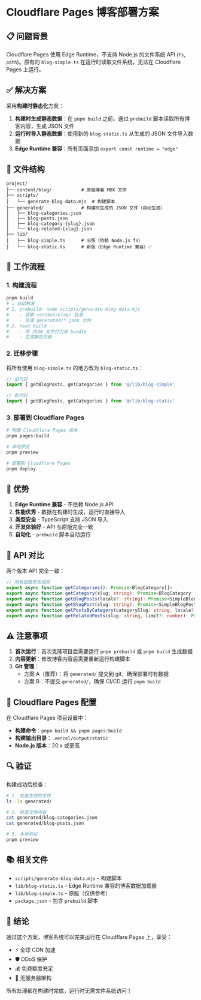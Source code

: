 # Cloudflare Pages 博客部署方案

## 📋 问题背景

Cloudflare Pages 使用 Edge Runtime，不支持 Node.js 的文件系统 API (`fs`, `path`)。原有的 `blog-simple.ts` 在运行时读取文件系统，无法在 Cloudflare Pages 上运行。

## ✅ 解决方案

采用**构建时静态化**方案：

1. **构建时生成静态数据**：在 `pnpm build` 之前，通过 `prebuild` 脚本读取所有博客内容，生成 JSON 文件
2. **运行时导入静态数据**：使用新的 `blog-static.ts` 从生成的 JSON 文件导入数据
3. **Edge Runtime 兼容**：所有页面添加 `export const runtime = "edge"`

## 📁 文件结构

```
project/
├── content/blog/           # 原始博客 MDX 文件
├── scripts/
│   └── generate-blog-data.mjs  # 构建脚本
├── generated/              # 构建时生成的 JSON 文件（自动生成）
│   ├── blog-categories.json
│   ├── blog-posts.json
│   ├── blog-category-{slug}.json
│   └── blog-related-{slug}.json
├── lib/
│   ├── blog-simple.ts      # 旧版（依赖 Node.js fs）
│   └── blog-static.ts      # 新版（Edge Runtime 兼容）✅
```

## 🔄 工作流程

### 1. 构建流程

```bash
pnpm build
# ↓ 自动触发
# 1. prebuild: node scripts/generate-blog-data.mjs
#    - 读取 content/blog/ 目录
#    - 生成 generated/*.json 文件
# 2. next build
#    - 将 JSON 文件打包进 bundle
#    - 生成静态页面
```

### 2. 迁移步骤

将所有使用 `blog-simple.ts` 的地方改为 `blog-static.ts`：

```typescript
// 旧代码
import { getBlogPosts, getCategories } from '@/lib/blog-simple'

// 新代码
import { getBlogPosts, getCategories } from '@/lib/blog-static'
```

### 3. 部署到 Cloudflare Pages

```bash
# 构建 Cloudflare Pages 版本
pnpm pages:build

# 本地预览
pnpm preview

# 部署到 Cloudflare Pages
pnpm deploy
```

## 🎯 优势

1. **Edge Runtime 兼容** - 不依赖 Node.js API
2. **性能优秀** - 数据在构建时生成，运行时直接导入
3. **类型安全** - TypeScript 支持 JSON 导入
4. **开发体验好** - API 与原版完全一致
5. **自动化** - `prebuild` 脚本自动运行

## 📝 API 对比

两个版本 API 完全一致：

```typescript
// 所有函数签名相同
export async function getCategories(): Promise<BlogCategory[]>
export async function getCategory(slug: string): Promise<BlogCategory | null>
export async function getBlogPosts(locale?: string): Promise<SimpleBlogPost[]>
export async function getBlogPost(slug: string): Promise<SimpleBlogPost | null>
export async function getPostsByCategory(categorySlug: string, locale?: string): Promise<SimpleBlogPost[]>
export async function getRelatedPosts(slug: string, limit?: number): Promise<SimpleBlogPost[]>
```

## ⚠️ 注意事项

1. **首次运行**：首次克隆项目后需要运行 `pnpm prebuild` 或 `pnpm build` 生成数据
2. **内容更新**：修改博客内容后需要重新运行构建脚本
3. **Git 管理**：
   - 方案 A（推荐）：将 `generated/` 提交到 git，确保部署时有数据
   - 方案 B：不提交 `generated/`，确保 CI/CD 运行 `pnpm build`

## 🚀 Cloudflare Pages 配置

在 Cloudflare Pages 项目设置中：

- **构建命令**：`pnpm build && pnpm pages:build`
- **构建输出目录**：`.vercel/output/static`
- **Node.js 版本**：20.x 或更高

## 🔍 验证

构建成功后检查：

```bash
# 1. 检查生成的文件
ls -la generated/

# 2. 检查文件内容
cat generated/blog-categories.json
cat generated/blog-posts.json

# 3. 本地测试
pnpm preview
```

## 📚 相关文件

- `scripts/generate-blog-data.mjs` - 构建脚本
- `lib/blog-static.ts` - Edge Runtime 兼容的博客数据加载器
- `lib/blog-simple.ts` - 原版（仅供参考）
- `package.json` - 包含 `prebuild` 脚本

## 🎉 结论

通过这个方案，博客系统可以完美运行在 Cloudflare Pages 上，享受：
- ⚡ 全球 CDN 加速
- 🛡️ DDoS 保护
- 💰 免费额度充足
- 🚀 无服务器架构

所有处理都在构建时完成，运行时无需文件系统访问！
